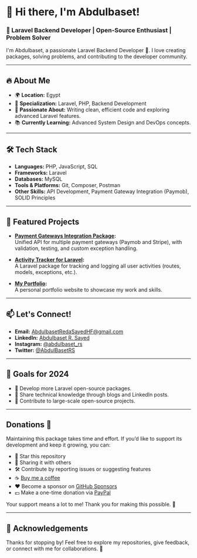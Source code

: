 # 👋 Hi there, I'm Abdulbaset! 

### 🚀 Laravel Backend Developer | Open-Source Enthusiast | Problem Solver
I'm Abdulbaset, a passionate Laravel Backend Developer 🚀. I love creating packages, solving problems, and contributing to the developer community.

---

## 🔥 About Me
- 🌍 **Location:** Egypt  
- 💼 **Specialization:** Laravel, PHP, Backend Development  
- 🎯 **Passionate About:** Writing clean, efficient code and exploring advanced Laravel features.  
- 📚 **Currently Learning:** Advanced System Design and DevOps concepts.  

---

## 🛠 Tech Stack
- **Languages:** PHP, JavaScript, SQL  
- **Frameworks:** Laravel  
- **Databases:** MySQL  
- **Tools & Platforms:** Git, Composer, Postman  
- **Other Skills:** API Development, Payment Gateway Integration (Paymob), SOLID Principles  

---

## 🔗 Featured Projects
- **[Payment Gateways Integration Package](https://github.com/abdulbaset/payment-gateways-integration):**  
  Unified API for multiple payment gateways (Paymob and Stripe), with validation, testing, and custom exception handling.

- **[Activity Tracker for Laravel](https://github.com/abdulbaset/activity-tracker):**  
  A Laravel package for tracking and logging all user activities (routes, models, exceptions, etc.).

- **[My Portfolio](https://github.com/abdulbaset/portfolio):**  
  A personal portfolio website to showcase my work and skills.

---

## 📫 Let's Connect!
- **Email:** [AbdulbasetRedaSayedHF@gmail.com](mailto:AbdulbasetRedaSayedHF@gmail.com)  
- **LinkedIn:** [Abdulbaset R. Sayed](https://www.linkedin.com/in/abdulbaset-r-sayed)  
- **Instagram:** [@abdulbaset_rs](https://www.instagram.com/abdulbaset_rs/)  
- **Twitter:** [@AbdulBasetRS](https://x.com/AbdulBasetRS)

---

## 🎯 Goals for 2024
- 🔧 Develop more Laravel open-source packages.  
- 📖 Share technical knowledge through blogs and LinkedIn posts.  
- 🤝 Contribute to large-scale open-source projects.  

---

## Donations 💖
Maintaining this package takes time and effort. If you’d like to support its development and keep it growing, you can:

- 🌟 Star this repository
- 📢 Sharing it with others
- 🛠️ Contribute by reporting issues or suggesting features
- ☕ [Buy me a coffee](https://buymeacoffee.com/abdulbaset)
- ❤️ Become a sponsor on [GitHub Sponsors](https://github.com/sponsors/AbdulbasetRS)
- 💵 Make a one-time donation via [PayPal](https://paypal.me/abdulbasetrs)

Your support means a lot to me! Thank you for making this possible. 🙏

---

## 🙏 Acknowledgements
Thanks for stopping by! Feel free to explore my repositories, give feedback, or connect with me for collaborations. 🌟
<!--
---

## 📈 GitHub Stats
![Abdulbaset's GitHub Stats](https://github-readme-stats.vercel.app/api?username=abdulbaset&show_icons=true&theme=radical)

-->
